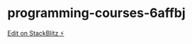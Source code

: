 # programming-courses-6affbj

[Edit on StackBlitz ⚡️](https://stackblitz.com/edit/programming-courses-6affbj)